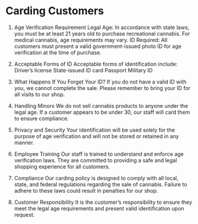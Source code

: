 # Carding Customers 

1. Age Verification Requirement
Legal Age: In accordance with state laws, you must be at least 21 years old to purchase recreational cannabis. For medical cannabis, age requirements may vary.
ID Required: All customers must present a valid government-issued photo ID for age verification at the time of purchase.

2. Acceptable Forms of ID
Acceptable forms of identification include:
Driver’s license
State-issued ID card
Passport
Military ID
3. What Happens If You Forget Your ID?
If you do not have a valid ID with you, we cannot complete the sale. Please remember to bring your ID for all visits to our shop.
4. Handling Minors
We do not sell cannabis products to anyone under the legal age. If a customer appears to be under 30, our staff will card them to ensure compliance.
5. Privacy and Security
Your identification will be used solely for the purpose of age verification and will not be stored or retained in any manner.
6. Employee Training
Our staff is trained to understand and enforce age verification laws. They are committed to providing a safe and legal shopping experience for all customers.
7. Compliance
Our carding policy is designed to comply with all local, state, and federal regulations regarding the sale of cannabis. Failure to adhere to these laws could result in penalties for our shop.
8. Customer Responsibility
It is the customer’s responsibility to ensure they meet the legal age requirements and present valid identification upon request.